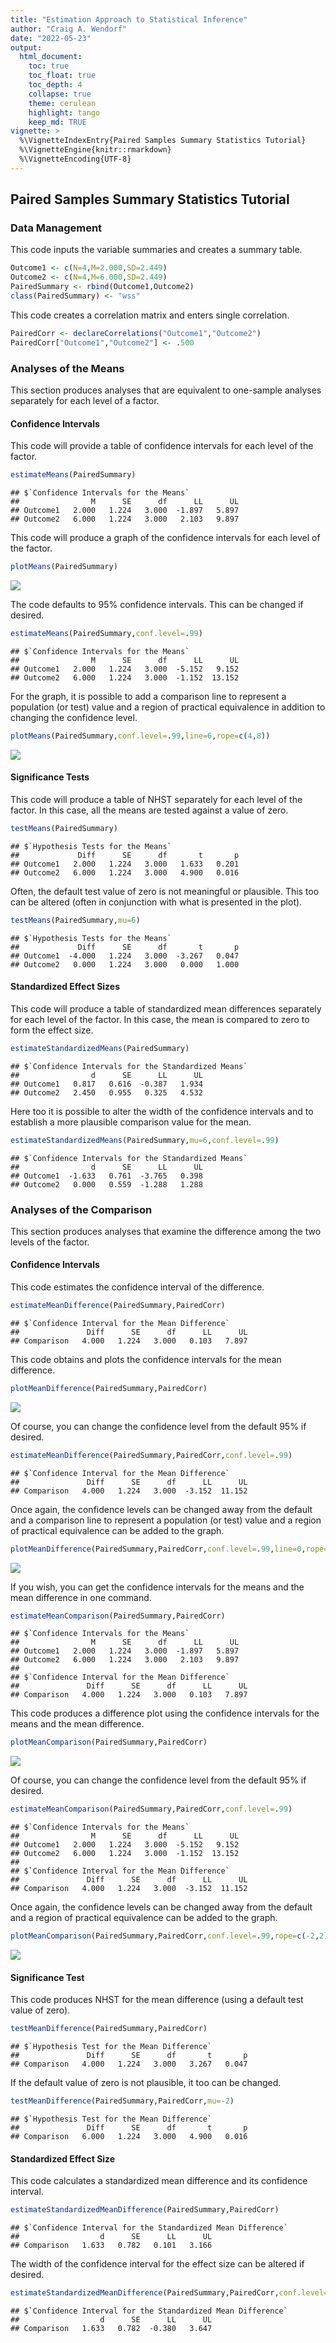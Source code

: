```yaml
---
title: "Estimation Approach to Statistical Inference"
author: "Craig A. Wendorf"
date: "2022-05-23"
output:
  html_document:
    toc: true
    toc_float: true
    toc_depth: 4
    collapse: true
    theme: cerulean
    highlight: tango
    keep_md: TRUE
vignette: >
  %\VignetteIndexEntry{Paired Samples Summary Statistics Tutorial}
  %\VignetteEngine{knitr::rmarkdown}
  %\VignetteEncoding{UTF-8}
---
```






## Paired Samples Summary Statistics Tutorial

### Data Management

This code inputs the variable summaries and creates a summary table.

```r
Outcome1 <- c(N=4,M=2.000,SD=2.449)
Outcome2 <- c(N=4,M=6.000,SD=2.449)
PairedSummary <- rbind(Outcome1,Outcome2)
class(PairedSummary) <- "wss"
```

This code creates a correlation matrix and enters single correlation.

```r
PairedCorr <- declareCorrelations("Outcome1","Outcome2")
PairedCorr["Outcome1","Outcome2"] <- .500
```
 
### Analyses of the Means

This section produces analyses that are equivalent to one-sample analyses separately for each level of a factor.

#### Confidence Intervals

This code will provide a table of confidence intervals for each level of the factor.

```r
estimateMeans(PairedSummary)
```

```
## $`Confidence Intervals for the Means`
##                M      SE      df      LL      UL
## Outcome1   2.000   1.224   3.000  -1.897   5.897
## Outcome2   6.000   1.224   3.000   2.103   9.897
```

This code will produce a graph of the confidence intervals for each level of the factor.

```r
plotMeans(PairedSummary)
```

![](figures/Paired-MeansA-1.png)<!-- -->

The code defaults to 95% confidence intervals. This can be changed if desired.

```r
estimateMeans(PairedSummary,conf.level=.99)
```

```
## $`Confidence Intervals for the Means`
##                M      SE      df      LL      UL
## Outcome1   2.000   1.224   3.000  -5.152   9.152
## Outcome2   6.000   1.224   3.000  -1.152  13.152
```

For the graph, it is possible to add a comparison line to represent a population (or test) value and a region of practical equivalence in addition to changing the confidence level.

```r
plotMeans(PairedSummary,conf.level=.99,line=6,rope=c(4,8))
```

![](figures/Paired-MeansB-1.png)<!-- -->

#### Significance Tests

This code will produce a table of NHST separately for each level of the factor. In this case, all the means are tested against a value of zero.

```r
testMeans(PairedSummary)
```

```
## $`Hypothesis Tests for the Means`
##             Diff      SE      df       t       p
## Outcome1   2.000   1.224   3.000   1.633   0.201
## Outcome2   6.000   1.224   3.000   4.900   0.016
```

Often, the default test value of zero is not meaningful or plausible. This too can be altered (often in conjunction with what is presented in the plot).

```r
testMeans(PairedSummary,mu=6)
```

```
## $`Hypothesis Tests for the Means`
##             Diff      SE      df       t       p
## Outcome1  -4.000   1.224   3.000  -3.267   0.047
## Outcome2   0.000   1.224   3.000   0.000   1.000
```

#### Standardized Effect Sizes

This code will produce a table of standardized mean differences separately for each level of the factor. In this case, the mean is compared to zero to form the effect size.

```r
estimateStandardizedMeans(PairedSummary)
```

```
## $`Confidence Intervals for the Standardized Means`
##                d      SE      LL      UL
## Outcome1   0.817   0.616  -0.387   1.934
## Outcome2   2.450   0.955   0.325   4.532
```

Here too it is possible to alter the width of the confidence intervals and to establish a more plausible comparison value for the mean.

```r
estimateStandardizedMeans(PairedSummary,mu=6,conf.level=.99)
```

```
## $`Confidence Intervals for the Standardized Means`
##                d      SE      LL      UL
## Outcome1  -1.633   0.761  -3.765   0.398
## Outcome2   0.000   0.559  -1.288   1.288
```

### Analyses of the Comparison

This section produces analyses that examine the difference among the two levels of the factor.

#### Confidence Intervals

This code estimates the confidence interval of the difference.

```r
estimateMeanDifference(PairedSummary,PairedCorr)
```

```
## $`Confidence Interval for the Mean Difference`
##               Diff      SE      df      LL      UL
## Comparison   4.000   1.224   3.000   0.103   7.897
```

This code obtains and plots the confidence intervals for the mean difference.

```r
plotMeanDifference(PairedSummary,PairedCorr)
```

![](figures/Paired-DifferenceA-1.png)<!-- -->

Of course, you can change the confidence level from the default 95% if desired.

```r
estimateMeanDifference(PairedSummary,PairedCorr,conf.level=.99)
```

```
## $`Confidence Interval for the Mean Difference`
##               Diff      SE      df      LL      UL
## Comparison   4.000   1.224   3.000  -3.152  11.152
```

Once again, the confidence levels can be changed away from the default and a comparison line to represent a population (or test) value and a region of practical equivalence can be added to the graph.

```r
plotMeanDifference(PairedSummary,PairedCorr,conf.level=.99,line=0,rope=c(-2,2))
```

![](figures/Paired-DifferenceB-1.png)<!-- -->

If you wish, you can get the confidence intervals for the means and the mean difference in one command.

```r
estimateMeanComparison(PairedSummary,PairedCorr)
```

```
## $`Confidence Intervals for the Means`
##                M      SE      df      LL      UL
## Outcome1   2.000   1.224   3.000  -1.897   5.897
## Outcome2   6.000   1.224   3.000   2.103   9.897
## 
## $`Confidence Interval for the Mean Difference`
##               Diff      SE      df      LL      UL
## Comparison   4.000   1.224   3.000   0.103   7.897
```

This code produces a difference plot using the confidence intervals for the means and the mean difference.

```r
plotMeanComparison(PairedSummary,PairedCorr)
```

![](figures/Paired-ComparisonA-1.png)<!-- -->

Of course, you can change the confidence level from the default 95% if desired.

```r
estimateMeanComparison(PairedSummary,PairedCorr,conf.level=.99)
```

```
## $`Confidence Intervals for the Means`
##                M      SE      df      LL      UL
## Outcome1   2.000   1.224   3.000  -5.152   9.152
## Outcome2   6.000   1.224   3.000  -1.152  13.152
## 
## $`Confidence Interval for the Mean Difference`
##               Diff      SE      df      LL      UL
## Comparison   4.000   1.224   3.000  -3.152  11.152
```

Once again, the confidence levels can be changed away from the default and a region of practical equivalence can be added to the graph.

```r
plotMeanComparison(PairedSummary,PairedCorr,conf.level=.99,rope=c(-2,2))
```

![](figures/Paired-ComparisonB-1.png)<!-- -->

#### Significance Test

This code produces NHST for the mean difference (using a default test value of zero).

```r
testMeanDifference(PairedSummary,PairedCorr)
```

```
## $`Hypothesis Test for the Mean Difference`
##               Diff      SE      df       t       p
## Comparison   4.000   1.224   3.000   3.267   0.047
```

If the default value of zero is not plausible, it too can be changed.

```r
testMeanDifference(PairedSummary,PairedCorr,mu=-2)
```

```
## $`Hypothesis Test for the Mean Difference`
##               Diff      SE      df       t       p
## Comparison   6.000   1.224   3.000   4.900   0.016
```

#### Standardized Effect Size

This code calculates a standardized mean difference and its confidence interval.

```r
estimateStandardizedMeanDifference(PairedSummary,PairedCorr)
```

```
## $`Confidence Interval for the Standardized Mean Difference`
##                  d      SE      LL      UL
## Comparison   1.633   0.782   0.101   3.166
```

The width of the confidence interval for the effect size can be altered if desired.

```r
estimateStandardizedMeanDifference(PairedSummary,PairedCorr,conf.level=.99)
```

```
## $`Confidence Interval for the Standardized Mean Difference`
##                  d      SE      LL      UL
## Comparison   1.633   0.782  -0.380   3.647
```
